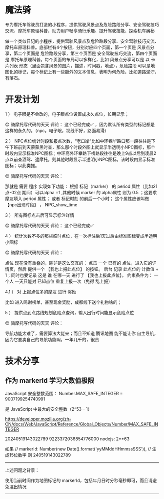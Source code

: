 # 魔法骑

专为摩托车驾驶员打造的小程序，提供驾驶风景点及危险路段分享、安全驾驶技巧交流、摩托车原理科普，助力用户畅享骑行乐趣、提升驾驶技能、探索机车奥秘 



做一个类似日记的小程序，提供驾驶风景点及危险路段分享、安全驾驶技巧交流、摩托车原理科普。底部栏有4个按钮，分别对应四个页面，第一个页是 风景点分享，第二个页面是 危险路段分享，第三个页面是 安全驾驶技巧交流，第四个页面是 摩托车原理科普。每个页面的布局可以多样化，比如 风景点分享可以是 以 卡片列表 形态（里面包含风景的图片，描述，时间戳，地点），危险路段 可以是地图化的标记，每个标记上有一些额外的文本信息，表明为何危险，比如道路泥泞，有落石。

# 开发计划


1  ） 电子眼是不会改的，电子眼点位设置成永久点位，长期显示；

😊  骑摩托写代码的天天 评论：   这个已经完成✅  ，因为默认所有类型的标记都是这样的永久的。（npc，电子眼，视线不好，路面易滑）


2  ） NPC点位统计时段和报点次数，“老口岸”比如中环锦华路口那一段往往是下午下班前到天蒙蒙黑时查，那么那个时段外图上就显示半透明小NPC图标，那个时段内显示标准NPC图标；中环高外环攀路下桥路段往往是晚上9点以后到凌晨2点以前查酒驾、逮摩托，则其他时段显示半透明小NPC图标，该时段内显示标准图标；以此类推。   

😊  骑摩托写代码的天天 评论：

那就是 需要 程序 实现如下功能： 根据 标记（marker） 的 period 属性（比如21点-02点  期间）可以alpha =1 ,其他时候 marker 的 alpha属性 则为 0.5 ；这要求摩友填入 period 属性； 或者 标记时刻 的前后一个小时； 这个属性应该叫做 【npc出现时段】 ， NPC_show_time

3  ） 所有图标点击后可显示标注详情    

😊  骑摩托写代码的天天 评论：   这个已经完成✅ 


4  ） 统计次数不多的那些临时点位，在一次标注后1天过后由标准图标变成半透明小图标  

😊  骑摩托写代码的天天 评论：

点位 现在没有重叠的，除非是这么交互的：
点击 一个 已有的 点位，进入它的详情页，然后 提供一个 【我也上报此点位】 的按钮。 后台 记录 此点位的 计数值 + 1；同时也要记录 这是 谁 在哪一天 进行了 【我也上报此点位】。  约束条件为： 一个人 一天只能对 已知点位 重复上报一次（免得 乱上报）

4.1 ） 对 上报点位多的摩友 进行 奖励

比如 进入鸣谢榜单，甚至现金奖励，成都线下送个礼物啥的；


5  ） 提供点到点路线规划危险点查询，输入出行时间能显示危险点位


😊 骑摩托写代码的天天 评论：

导航功能太难了，需要算法大佬来；而且不知道 腾讯地图 能不能让你 自主导航，因为它要卖自己的导航功能啊，一年几千的，很贵

# 技术分享

## 作为 markerId 学习大数值极限

JavaScript 安全整数范围： Number.MAX_SAFE_INTEGER = 
9007199254740991

是 JavaScript 中最大的安全整数（2^53 – 1）

https://developer.mozilla.org/zh-CN/docs/Web/JavaScript/Reference/Global_Objects/Number/MAX_SAFE_INTEGER



20240519143022789
9223372036854776000   nodejs: 2**63 

如果 // markerId: Number(new Date().format('yyMMddHHmmssSSS')), // 生成15位数字
则
240519143022789

---

上述问题之背景：

使用当前时间作为地图标记的 markerId，包括年月日时分秒毫秒即可，而且请避免溢出情况

---


